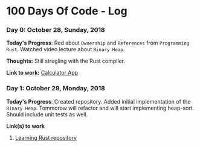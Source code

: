 # 100 Days Of Code - Log

### Day 0: October 28, Sunday, 2018 


**Today's Progress**: Red about `Ownership` and `References` from `Programming Rust`. Watched video lecture about `Binary Heap`.

**Thoughts:** Still strugling with the Rust compiler. 

**Link to work:** [Calculator App](http://www.example.com)


### Day 1: October 29, Monday, 2018 

**Today's Progress**: Created repository. Added initial implementation of the `Binary Heap`. Tommorow will refactor and will start implementing heap-sort. Should include unit tests as well.

**Link(s) to work**
1. [Learning Rust repository](https://github.com/BoykoBonev/LearningRust.git)

